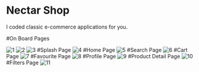 # Nectar Shop

I coded classic e-commerce applications for you.

#On Board Pages

![1](https://user-images.githubusercontent.com/43808862/183394173-a2a0d987-490a-4475-a28c-d4debfa62ada.png)
![2](https://user-images.githubusercontent.com/43808862/183394177-fb95de43-c622-4d3a-bb40-730fbce8bec4.png)
![3](https://user-images.githubusercontent.com/43808862/183394183-c99d9426-f1c6-434e-9844-53bc12d6c055.png)
#Splash Page
![4](https://user-images.githubusercontent.com/43808862/183394187-c4768af7-f7b9-4889-b751-ea9d947b5a68.png)
#Home Page
![5](https://user-images.githubusercontent.com/43808862/183394190-c1dd6fa4-7ce0-4a96-8a10-d59b411ae774.png)
#Search Page
![6](https://user-images.githubusercontent.com/43808862/183394192-97abd8af-105f-47a4-b9a4-324f09fd8b86.png)
#Cart Page
![7](https://user-images.githubusercontent.com/43808862/183394194-59dc4504-4d5a-4582-aa7c-89c2709099ea.png)
#Favourite Page
![8](https://user-images.githubusercontent.com/43808862/183394196-1bce8635-5838-4f8c-9fa0-5978c097a988.png)
#Profile Page
![9](https://user-images.githubusercontent.com/43808862/183394198-d7100e95-5044-4fc4-bbf9-5c5c0fbd000e.png)
#Product Detail Page
![10](https://user-images.githubusercontent.com/43808862/183394202-17b31763-0a74-49b8-9e1c-cdd881c364c8.png)
#Filters Page
![11](https://user-images.githubusercontent.com/43808862/183394205-0d1a984f-e827-4993-b45a-cac63907e9e9.png)


